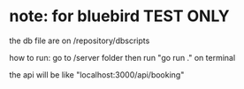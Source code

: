 # note: for bluebird TEST ONLY
the db file are on /repository/dbscripts

how to run: 
go to /server folder then run "go run ." on terminal

the api will be like "localhost:3000/api/booking"